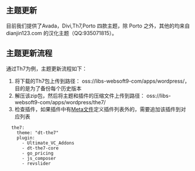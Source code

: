 ## 主题更新

目前我们提供了Avada，Divi,Th7,Porto 四款主题，除 Porto 之外，其他的均来自 dianjin123.com 的汉化主题（QQ:935071815）。  

## 主题更新流程

通过Th7为例，主题更新流程如下：

1. 将下载的Th7包上传到路径： oss://libs-websoft9-com/apps/wordpress/，目的是为了备份每个历史版本
2. 解压该zip包，然后将主题和插件的压缩文件上传到路径： oss://libs-websoft9-com/apps/wordpress/the7/
3. 检查插件，如果插件中有[Meta文件](https://github.com/Websoft9/ansible-wordpress/blob/main/roles/wordpress/vars/main.yml)定义插件列表外的，需要追加该插件到对应列表
```
  the7: 
    theme: "dt-the7"
    plugin:
      - Ultimate_VC_Addons
      - dt-the7-core
      - go_pricing
      - js_composer
      - revslider
```
